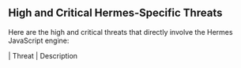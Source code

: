 ## High and Critical Hermes-Specific Threats

Here are the high and critical threats that directly involve the Hermes JavaScript engine:

| Threat                                      | Description